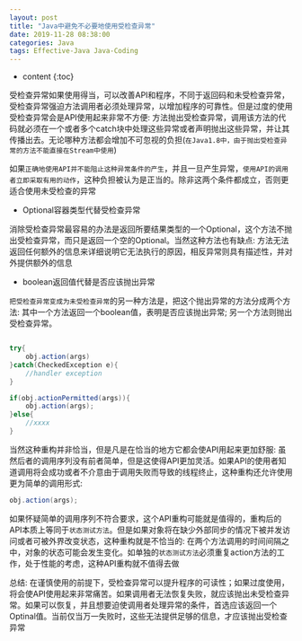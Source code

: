 ```yaml
---
layout: post
title: "Java中避免不必要地使用受检查异常"
date: 2019-11-28 08:38:00
categories: Java 
tags: Effective-Java Java-Coding
---
```


* content
{:toc}

受检查异常如果使用得当，可以改善API和程序，不同于返回码和未受检查异常，受检查异常强迫方法调用者必须处理异常，以增加程序的可靠性。但是过度的使用受检查异常会是API使用起来非常不方便: 方法抛出受检查异常，调用该方法的代码就必须在一个或者多个catch块中处理这些异常或者声明抛出这些异常，并让其传播出去。无论哪种方法都会增加不可忽视的负担(`在Java1.8中，由于抛出受检查异常的方法不能直接在Stream中使用`)

如果`正确地使用API并不能阻止这种异常条件的产生`，并且一旦产生异常，`使用API的调用者立即采取有用的动作`，这种负担被认为是正当的。除非这两个条件都成立，否则更适合使用未受检查的异常



- Optional容器类型代替受检查异常

消除受检查异常最容易的办法是返回所要结果类型的一个Optional，这个方法不抛出受检查异常，而只是返回一个空的Optional。当然这种方法也有缺点: 方法无法返回任何额外的信息来详细说明它无法执行的原因，相反异常则具有描述性，并对外提供额外的信息

- boolean返回值代替是否应该抛出异常

`把受检查异常变成为未受检查异常`的另一种方法是，把这个抛出异常的方法分成两个方法: 其中一个方法返回一个boolean值，表明是否应该抛出异常; 另一个方法则抛出受检查异常。

```java

try{
	obj.action(args)
}catch(CheckedException e){
	//handler exception
}

if(obj.actionPermitted(args)){
	obj.action(args);
}else{
	//xxxx
}
```

当然这种重构并非恰当，但是凡是在恰当的地方它都会使API用起来更加舒服: 虽然后者的调用序列没有前者简单，但是这使得API更加灵活。如果API的使用者知道调用将会成功或者不介意由于调用失败而导致的线程终止，这种重构还允许使用更为简单的调用形式: 

```java
obj.action(args);
```

如果怀疑简单的调用序列不符合要求，这个API重构可能就是值得的，重构后的API本质上等同于`状态测试方法`。但是如果对象将在缺少外部同步的情况下被并发访问或者可被外界改变状态，这种重构就是不恰当的: 在两个方法调用的时间间隔之中，对象的状态可能会发生变化。如单独的`状态测试方法`必须重复action方法的工作，处于性能的考虑，这种API重构就不值得去做


总结: 在谨慎使用的前提下，受检查异常可以提升程序的可读性；如果过度使用，将会使API使用起来非常痛苦。如果调用者无法恢复失败，就应该抛出未受检查异常。如果可以恢复，并且想要迫使调用者处理异常的条件，首选应该返回一个Optinal值。当前仅当万一失败时，这些无法提供足够的信息，才应该抛出受检查异常




